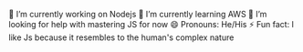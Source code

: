 🔭 I’m currently working on Nodejs
🌱 I’m currently learning AWS
🤔 I’m looking for help with mastering JS for now
😄 Pronouns: He/His
⚡ Fun fact: I like Js because it resembles to the human's complex nature
